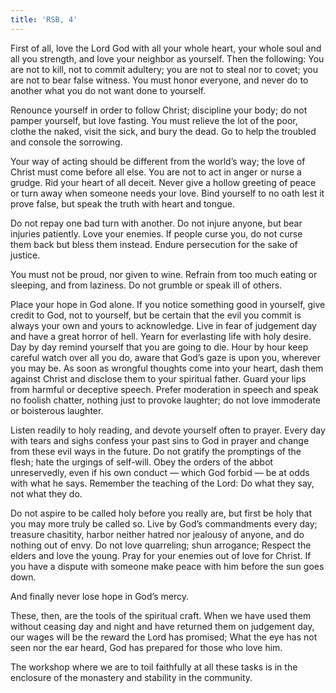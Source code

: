 ```yaml
---
title: 'RSB, 4'
---
```


First of all, love the Lord God with all your whole heart, your whole soul and all you strength, and
love your neighbor as yourself. Then the following: You are not to kill, not to commit adultery; you
are not to steal nor to covet; you are not to bear false witness. You must honor everyone, and never
do to another what you do not want done to yourself.

Renounce yourself in order to follow Christ; discipline your body; do not pamper yourself, but love
fasting. You must relieve the lot of the poor, clothe the naked, visit the sick, and bury the dead.
Go to help the troubled and console the sorrowing.

Your way of acting should be different from the world’s way; the love of Christ must come before all
else. You are not to act in anger or nurse a grudge. Rid your heart of all deceit. Never give a
hollow greeting of peace or turn away when someone needs your love. Bind yourself to no oath lest it
prove false, but speak the truth with heart and tongue.

Do not repay one bad turn with another. Do not injure anyone, but bear injuries patiently. Love your
enemies. If people curse you, do not curse them back but bless them instead. Endure persecution for
the sake of justice.

You must not be proud, nor given to wine. Refrain from too much eating or sleeping, and from
laziness. Do not grumble or speak ill of others.

Place your hope in God alone. If you notice something good in yourself, give credit to God, not to
yourself, but be certain that the evil you commit is always your own and yours to acknowledge. Live
in fear of judgement day and have a great horror of hell. Yearn for everlasting life with holy
desire. Day by day remind yourself that you are going to die. Hour by hour keep careful watch over
all you do, aware that God’s gaze is upon you, wherever you may be. As soon as wrongful thoughts
come into your heart, dash them against Christ and disclose them to your spiritual father. Guard
your lips from harmful or deceptive speech. Prefer moderation in speech and speak no foolish
chatter, nothing just to provoke laughter; do not love immoderate or boisterous laughter.

Listen readily to holy reading, and devote yourself often to prayer. Every day with tears and sighs
confess your past sins to God in prayer and change from these evil ways in the future. Do not
gratify the promptings of the flesh; hate the urgings of self-will. Obey the orders of the abbot
unreservedly, even if his own conduct — which God forbid — be at odds with what he says. Remember
the teaching of the Lord: Do what they say, not what they do.

Do not aspire to be called holy before you really are, but first be holy that you may more truly be
called so. Live by God’s commandments every day; treasure chasitity, harbor neither hatred nor
jealousy of anyone, and do nothing out of envy. Do not love quarreling; shun arrogance; Respect the
elders and love the young. Pray for your enemies out of love for Christ. If you have a dispute with
someone make peace with him before the sun goes down.

And finally never lose hope in God’s mercy.

These, then, are the tools of the spiritual craft. When we have used them without ceasing day and
night and have returned them on judgement day, our wages will be the reward the Lord has promised;
What the eye has not seen nor the ear heard, God has prepared for those who love him.

The workshop where we are to toil faithfully at all these tasks is in the enclosure of the monastery
and stability in the community.
